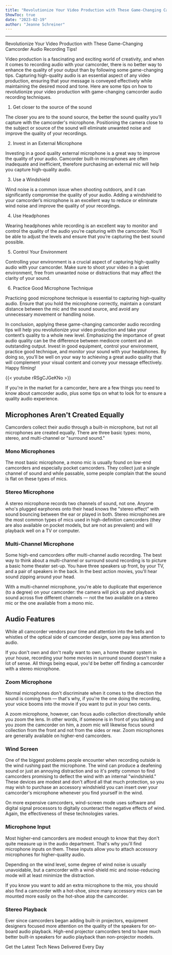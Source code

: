 ```yaml
---
title: "Revolutionize Your Video Production with These Game-Changing Camcorder Audio Recording Tips!"
ShowToc: true 
date: "2023-02-19"
author: "Jeanne Schreiner"
---
```

*****
Revolutionize Your Video Production with These Game-Changing Camcorder Audio Recording Tips!

Video production is a fascinating and exciting world of creativity, and when it comes to recording audio with your camcorder, there is no better way to enhance the quality of your output than by following some game-changing tips. Capturing high-quality audio is an essential aspect of any video production, ensuring that your message is conveyed effectively while maintaining the desired mood and tone. Here are some tips on how to revolutionize your video production with game-changing camcorder audio recording techniques.

1. Get closer to the source of the sound

The closer you are to the sound source, the better the sound quality you’ll capture with the camcorder's microphone. Positioning the camera close to the subject or source of the sound will eliminate unwanted noise and improve the quality of your recordings.

2. Invest in an External Microphone

Investing in a good quality external microphone is a great way to improve the quality of your audio. Camcorder built-in microphones are often inadequate and inefficient, therefore purchasing an external mic will help you capture high-quality audio.

3. Use a Windshield

Wind noise is a common issue when shooting outdoors, and it can significantly compromise the quality of your audio. Adding a windshield to your camcorder’s microphone is an excellent way to reduce or eliminate wind noise and improve the quality of your recordings.

4. Use Headphones

Wearing headphones while recording is an excellent way to monitor and control the quality of the audio you’re capturing with the camcorder. You’ll be able to adjust the levels and ensure that you’re capturing the best sound possible.

5. Control Your Environment

Controlling your environment is a crucial aspect of capturing high-quality audio with your camcorder. Make sure to shoot your video in a quiet environment, free from unwanted noise or distractions that may affect the clarity of your sound.

6. Practice Good Microphone Technique

Practicing good microphone technique is essential to capturing high-quality audio. Ensure that you hold the microphone correctly, maintain a constant distance between the mic and the sound source, and avoid any unnecessary movement or handling noise.

In conclusion, applying these game-changing camcorder audio recording tips will help you revolutionize your video production and take your content’s quality to a whole new level. Emphasizing the importance of great audio quality can be the difference between mediocre content and an outstanding output. Invest in good equipment, control your environment, practice good technique, and monitor your sound with your headphones. By doing so, you’ll be well on your way to achieving a great audio quality that will complement your visual content and convey your message effectively. Happy filming!

{{< youtube rRSgCJGeKNo >}} 




If you're in the market for a camcorder, here are a few things you need to know about camcorder audio, plus some tips on what to look for to ensure a quality audio experience.

 
##   Microphones Aren't Created Equally  
 

Camcorders collect their audio through a built-in microphone, but not all microphones are created equally. There are three basic types: mono, stereo, and multi-channel or "surround sound."

 
###   Mono Microphones  
 

The most basic microphone, a mono mic is usually found on low-end camcorders and especially pocket camcorders. They collect just a single channel of sound and while passable, some people complain that the sound is flat on these types of mics.

 
###   Stereo Microphone  
 

A stereo microphone records two channels of sound, not one. Anyone who's plugged earphones onto their head knows the "stereo effect" with sound bouncing between the ear or played in both. Stereo microphones are the most common types of mics used in high-definition camcorders (they are also available on pocket models, but are not as prevalent) and will playback well on a TV or computer.

 
###   Multi-Channel Microphone  
 

Some high-end camcorders offer multi-channel audio recording. The best way to think about a multi-channel or surround sound recording is to picture a basic home theater set-up. You have three speakers up front, by your TV, and a pair of speakers in the back. In the best action movies, you'll hear sound zipping around your head.

 

With a multi-channel microphone, you're able to duplicate that experience (to a degree) on your camcorder: the camera will pick up and playback sound across five different channels — not the two available on a stereo mic or the one available from a mono mic.

 
##   Audio Features  
 

While all camcorder vendors pour time and attention into the bells and whistles of the optical side of camcorder design, some pay less attention to audio.

 
If you don't own and don't really want to own, a home theater system in your house, recording your home movies in surround sound doesn't make a lot of sense. All things being equal, you'd be better off finding a camcorder with a stereo microphone.
 
###   Zoom Microphone  
 

Normal microphones don't discriminate when it comes to the direction the sound is coming from — that's why, if you're the one doing the recording, your voice booms into the movie if you want to put in your two cents.

 

A zoom microphone, however, can focus audio collection directionally while you zoom the lens. In other words, if someone is in front of you talking and you zoom the camcorder on him, a zoom mic will likewise focus sound collection from the front and not from the sides or rear. Zoom microphones are generally available on higher-end camcorders.

 
###   Wind Screen  
 

One of the biggest problems people encounter when recording outside is the wind rushing past the microphone. The wind can produce a deafening sound or just an annoying distraction and so it's pretty common to find camcorders promising to deflect the wind with an internal "windshield." These devices are modest and don't afford all that much protection, so you may wish to purchase an accessory windshield you can insert over your camcorder's microphone whenever you find yourself in the wind.

 

On more expensive camcorders, wind-screen mode uses software and digital signal processors to digitally counteract the negative effects of wind. Again, the effectiveness of these technologies varies.

 
###   Microphone Input  
 

Most higher-end camcorders are modest enough to know that they don't quite measure up in the audio department. That's why you'll find microphone inputs on them. These inputs allow you to attach accessory microphones for higher-quality audio.

 
Depending on the wind level, some degree of wind noise is usually unavoidable, but a camcorder with a wind-shield mic and noise-reducing mode will at least minimize the distraction.
 

If you know you want to add an extra microphone to the mix, you should also find a camcorder with a hot-shoe, since many accessory mics can be mounted more easily on the hot-shoe atop the camcorder.

 
###   Stereo Playback  
 

Ever since camcorders began adding built-in projectors, equipment designers focused more attention on the quality of the speakers for on-board audio playback. High-end projector camcorders tend to have much better built-in speakers for audio playback than non-projector models.

 

Get the Latest Tech News Delivered Every Day




